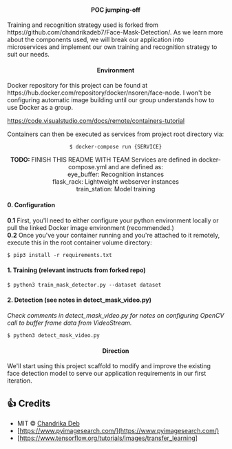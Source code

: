 <div align= "center">
  <h4>POC jumping-off</h4>
  <div align="left">
  <p>Training and recognition strategy used is forked from https://github.com/chandrikadeb7/Face-Mask-Detection/.
  As we learn more about the components used, we will break our application into microservices and implement our own 
  training and recognition strategy to suit our needs.
  </p>
  </div>
</div>
<div align= "center">
  <h4>Environment</h4>
   <div align="left">
  <p> Docker repository for this project can be found at https://hub.docker.com/repository/docker/nsoren/face-node. I won't be configuring automatic image building until our group understands how to use Docker as a group.</p>
     
   https://code.visualstudio.com/docs/remote/containers-tutorial
  
  <p>Containers can then be executed as services from project root directory via:
  </div>

  ```
  $ docker-compose run {SERVICE}
  ```

 <b>TODO: </b>FINISH THIS README WITH TEAM
  Services are defined in docker-compose.yml and are defined as:</br>
  eye_buffer: Recognition instances </br>
  flask_rack: Lightweight webserver instances </br>
  train_station: Model training 
   </p>
</div>
<div align= "center">
  <div align="left">
  <h4>0. Configuration</h4>
  <p> 
  <b>0.1</b>
  First, you'll need to either configure your python environment locally or pull the linked Docker image environment (recommended.)<br/>
  <b>0.2</b> 
  Once you've your container running and you're attached to it remotely, execute this in the root container volume directory:
  
  ```
  $ pip3 install -r requirements.txt 
  ```
  </div>
  <div align="left">
  
  <h4>1. Training (relevant instructs from forked repo)</h4>

  ```
  $ python3 train_mask_detector.py --dataset dataset
  ```
  <h4> 2. Detection (see notes in detect_mask_video.py)</h4>
  <i>Check comments in detect_mask_video.py for notes on configuring OpenCV call to buffer frame data from VideoStream.</i> 

  ```
  $ python3 detect_mask_video.py 
  ```
  </div>
  </p>
  <h4>Direction</h4>
  <div align="left">
  <p>
    We'll start using this project scaffold to modify and improve the existing face detection model to serve our application requirements in our first iteration.
  </p>
  </div>
</div>

## :+1: Credits
* MIT © [Chandrika Deb](https://github.com/chandrikadeb7/Face-Mask-Detection/blob/master/LICENSE)
* [https://www.pyimagesearch.com/](https://www.pyimagesearch.com/)
* [https://www.tensorflow.org/tutorials/images/transfer_learning]
